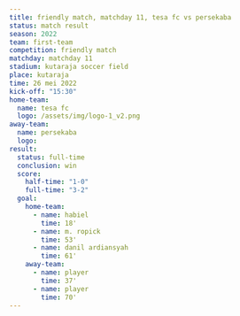 ```yaml
---
title: friendly match, matchday 11, tesa fc vs persekaba
status: match result
season: 2022
team: first-team
competition: friendly match
matchday: matchday 11
stadium: kutaraja soccer field
place: kutaraja
time: 26 mei 2022
kick-off: "15:30"
home-team:
  name: tesa fc
  logo: /assets/img/logo-1_v2.png
away-team:
  name: persekaba
  logo: 
result:
  status: full-time
  conclusion: win
  score:
    half-time: "1-0"
    full-time: "3-2"
  goal:
    home-team:
      - name: habiel
        time: 18'
      - name: m. ropick
        time: 53'
      - name: danil ardiansyah
        time: 61'
    away-team:
      - name: player
        time: 37'
      - name: player
        time: 70'
---
```

